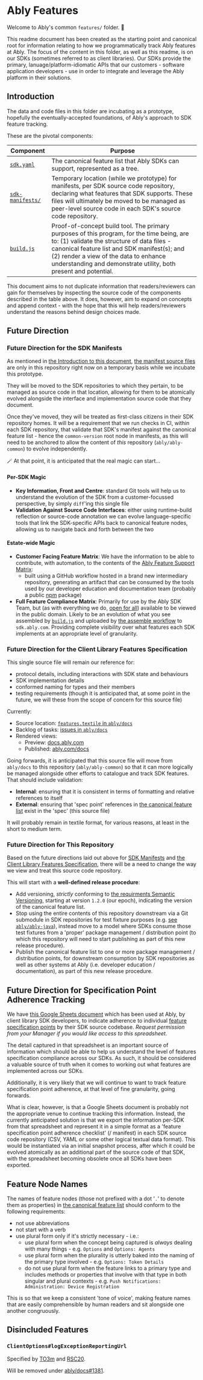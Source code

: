 # Ably Features

Welcome to Ably's common `features/` folder. :wave:

This readme document has been created as the starting point and canonical root for information relating to how we programmatically track Ably features at Ably.
The focus of the content in this folder, as well as this readme, is on our SDKs (sometimes referred to as client libraries).
Our SDKs provide the primary, lanuage/platform-idiomatic APIs that our customers - software application developers -
use in order to integrate and leverage the Ably platform in their solutions.

## Introduction

The data and code files in this folder are incubating as a prototype, hopefully the eventually-accepted foundations, of Ably's approach to SDK feature tracking.

These are the pivotal components:

| Component | Purpose |
| ---- | ------- |
| [`sdk.yaml`](sdk.yaml) | The canonical feature list that Ably SDKs can support, represented as a tree. |
| [`sdk-manifests/`](sdk-manifests/) | Temporary location (while we prototype) for manifests, per SDK source code repository, declaring what features that SDK supports. These files will ultimately be moved to be managed as peer-level source code in each SDK's source code repository. |
| [`build.js`](build.js) | Proof-of-concept build tool. The primary purposes of this program, for the time being, are to: (1) validate the structure of data files - canonical feature list and SDK manifest(s); and (2) render a view of the data to enhance understanding and demonstrate utility, both present and potential. |

This document aims to not duplicate information that readers/reviewers can gain for themselves by inspecting the source code of the components described in the table above.
It does, however, aim to expand on concepts and append context - with the hope that this will help readers/reviewers understand the reasons behind design choices made.

## Future Direction

### Future Direction for the SDK Manifests

As mentioned in [the Introduction to this document](#introduction),
[the manifest source files]((sdk-manifests/))
are only in this repository right now on a temporary basis while we incubate this prototype.

They will be moved to the SDK repositories to which they pertain, to be managed as source code in that location, allowing for them to be atomically evolved alongside the interface and implementation source code that they document.

Once they've moved, they will be treated as first-class citizens in their SDK repository homes. It will be a requirement that we run checks in CI, within each SDK repository, that validate that SDK's manifest against the canonical feature list - hence the `common-version` root node in manifests, as this will need to be anchored to allow the content of _this_ repository (`ably/ably-common`) to evolve independently.

:magic_wand: At that point, it is anticipated that the real magic can start...

#### Per-SDK Magic

- **Key Information, Front and Centre**: standard Git tools will help us to understand the evolution of the SDK from a customer-focussed perspective, by simply `diff`'ing this single file
- **Validation Against Source Code Interfaces**: either using runtime-build reflection or source-code annotation we can evolve language-specific tools that link the SDK-specific APIs back to canonical feature nodes, allowing us to navigate back and forth between the two

#### Estate-wide Magic

- **Customer Facing Feature Matrix**: We have the information to be able to contribute, with automation, to the contents of the [Ably Feature Support Matrix](https://ably.com/download/sdk-feature-support-matrix):
  - built using a GitHub workflow hosted in a brand new intermediary repository, generating an artifact that can be consumed by the tools used by our developer education and documentation team (probably a public [npm](https://www.npmjs.com/) package)
- **Full Feature Compliance Matrix**: Primarily for use by the Ably SDK Team, but (as with everything we do, [open for all](https://ably.com/blog/ably-values)) available to be viewed in the public domain. Likely to be an evolution of what you see assembled by [`build.js`](build.js) and uploaded by [the assemble workflow](../workflows/assemble.yml) to `sdk.ably.com`. Providing complete visibility over what features each SDK implements at an appropriate level of granularity.

### Future Direction for the Client Library Features Specification

This single source file will remain our reference for:

- protocol details, including interactions with SDK state and behaviours
- SDK implementation details
- conformed naming for types and their members
- testing requirements (though it is anticipated that, at some point in the future, we will these from the scope of concern for this source file)

Currently:

- Source location: [`features.textile` in `ably/docs`](https://github.com/ably/docs/blob/main/content/client-lib-development-guide/features.textile)
- Backlog of tasks: [issues in `ably/docs`](https://github.com/ably/docs/issues?q=is%3Aopen+is%3Aissue+label%3Aclient-lib-spec)
- Rendered views:
  - Preview: [docs.ably.com](https://docs.ably.com/client-lib-development-guide/features/)
  - Published: [ably.com/docs](https://ably.com/docs/client-lib-development-guide/features)

Going forwards, it is anticipated that this source file will move from `ably/docs` to this repository (`ably/ably-common`) so that it can more logically be managed alongside other efforts to catalogue and track SDK features. That should include validation:

- **Internal**: ensuring that it is consistent in terms of formatting and relative references to itself
- **External**: ensuring that 'spec point' references in [the canonical feature list](sdk.yaml) exist in the 'spec' (this source file)

It will probably remain in textile format, for various reasons, at least in the short to medium term.

### Future Direction for This Repository

Based on the future directions laid out above for [SDK Manifests](#future-direction-for-the-sdk-manifests) and [the Client Library Features Specification](#future-direction-for-the-client-library-features-specification), there will be a need to change the way we view and treat this source code repository.

This will start with a **well-defined release procedure**:

- Add versioning, _strictly_ conforming to [the requirments Semantic Versioning](https://semver.org/), starting at version `1.2.0` (our epoch), indicating the version of the canonical feature list.
- Stop using the entire contents of this repository downstream via a Git submodule in SDK repositories for test fixture purposes (e.g. [see `ably/ably-java`](https://github.com/ably/ably-java/blob/main/.gitmodules)), instead move to a model where SDKs consume those test fixtures from a 'proper' package management / distribution point (to which this repository will need to start publishing as part of this new release procedure).
- Publish the canonical feature list to one or more package management / distribution points, for downstream consumption by SDK repositories as well as other systems at Ably (i.e. developer education / documentation), as part of this new release procedure.

## Future Direction for Specification Point Adherence Tracking

We have
[this Google Sheets document](https://docs.google.com/spreadsheets/d/1ZbAfImxRLRKZNe4KPX7b_0BVVI-qyqnvbAco5TFWSQU/edit?usp=sharing)
which has been used at Ably, by client library SDK developers,
to indicate adherence to individual
[feature specification points](https://docs.ably.com/client-lib-development-guide/features/)
by their
SDK source codebase.
_Request permission from your Manager if you would like access to this spreadsheet._

The detail captured in that spreadsheet is an important source of information which should be able to help us understand the level of features specification compliance across our SDKs. As such, it should be considered a valuable source of truth when it comes to working out what features are implemented across our SDKs.

Additionally, it is very likely that we will continue to want to track feature specification point adherence, at that level of fine granularity, going forwards.

What is clear, however, is that a Google Sheets document is probably not the appropriate venue to continue tracking this information. Instead, the currently anticipated solution is that we export the information per-SDK from that spreadsheet and represent it in a simple format as a 'feature specification point adherence checklist' (/ manifest) in each SDK source code repository (CSV, YAML or some other logical textual data format). This would be instantiated via an initial snapshot process, after which it could be evolved atomically as an additional part of the source code of that SDK, with the spreadsheet becoming obsolete once all SDKs have been exported.

## Feature Node Names

The names of feature nodes (those not prefixed with a dot '`.`' to denote them as properties) in [the canonical feature list](sdk.yaml) should conform to the following requirements:

- not use abbreviations
- not start with a verb
- use plural form only if it's strictly necessary - i.e.:
  - use plural form when the concept being captured is _always_ dealing with many things - e.g. `Options` and `Options: Agents`
  - use plural form when the plurality is utterly baked into the naming of the primary type involved - e.g. `Options: Token Details`
  - do not use plural form when the feature links to a primary type and includes methods or properties that involve with that type in both singular and plural contexts - e.g. `Push Notifications: Administration: Device Registration`

This is so that we keep a consistent 'tone of voice', making feature names that are easily comprehensible by human readers and sit alongside one another congruously.

## Disincluded Features

### `ClientOptions#logExceptionReportingUrl`

Specified by [TO3m](https://docs.ably.com/client-lib-development-guide/features/#TO3m)
and [RSC20](https://docs.ably.com/client-lib-development-guide/features/#RSC20).

Will be removed under [ably/docs#1381](https://github.com/ably/docs/issues/1381).
